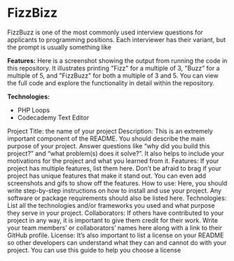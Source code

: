 # FizzBizz
FizzBuzz is one of the most commonly used interview questions for applicants to programming positions. Each interviewer has their variant, but the prompt is usually something like

**Features:** Here is a screenshot showing the output from running the code in this repository. It illustrates printing "Fizz" for a multiple of 3, "Buzz" for a multiple of 5, and "FizzBuzz" for both a multiple of 3 and 5. You can view the full code and explore the functionality in detail within the repository.

**Technologies:** 
+ PHP Loops
+ Codecademy Text Editor

Project Title: the name of your project
Description: This is an extremely important component of the README. You should describe the main purpose of your project. Answer questions like “why did you build this project?” and “what problem(s) does it solve?”. It also helps to include your motivations for the project and what you learned from it.
Features: If your project has multiple features, list them here. Don’t be afraid to brag if your project has unique features that make it stand out. You can even add screenshots and gifs to show off the features.
How to use: Here, you should write step-by-step instructions on how to install and use your project. Any software or package requirements should also be listed here.
Technologies: List all the technologies and/or frameworks you used and what purpose they serve in your project.
Collaborators: If others have contributed to your project in any way, it is important to give them credit for their work. Write your team members’ or collaborators’ names here along with a link to their GitHub profile.
License: It’s also important to list a license on your README so other developers can understand what they can and cannot do with your project. You can use this guide to help you choose a license

